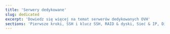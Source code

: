 ```yaml
---
title: 'Serwery dedykowane'
slug: dedicated
excerpt: 'Dowiedz się więcej na temat serwerów dedykowanych OVH'
sections: 'Pierwsze kroki, SSH i klucz SSH, RAID & dyski, Sieć & IP, Diagnostyka i tryb Rescue, vRack, Poziom zaawansowany, Inne'
---
```


